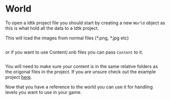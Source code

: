 # World

To open a ldtk project file you should start by creating a new `World` object as this is what hold all the data to a ldtk project.

This will load the images from normal files (\*.png, \*.jpg etc)

```cs
```

or if you want to use Content/.xnb files you can pass `Content` to it.

```cs
```

You will need to make sure your content is in the same relative folders as the origonal files in the project.
If you are unsure check out the example project [here](https://github.com/IrishBruse/LDtkMonogame/tree/main/LDtkMonogame.Examples/Platformer/).

Now that you have a reference to the world you can use it for handling  
levels you want to use in your game.

